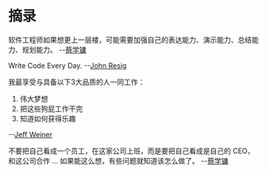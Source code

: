 # 摘录

软件工程师如果想更上一层楼，可能需要加强自己的表达能力、演示能力、总结能力、规划能力。
--[蔡学镛](http://m.weibo.cn/u/1614282004)


Write Code Every Day.
--[John Resig](http://ejohn.org/blog/write-code-every-day/)


我最享受与具备以下3大品质的人一同工作：
1. 伟大梦想
2. 把这些狗屁工作干完
3. 知道如何获得乐趣

--[Jeff Weiner](http://mp.weixin.qq.com/s?__biz=MjM5MTU2OTc4MA==&mid=255038209&idx=1&sn=39f4b24f946e8f1131cacea85b5fd929#rd)

不要把自己看成一个员工，在这家公司上班，而是要把自己看成是自己的 CEO，和这公司合作 ... 如果能这么想，有些问题就知道该怎么做了。
--[蔡学镛](http://m.weibo.cn/u/1614282004)
